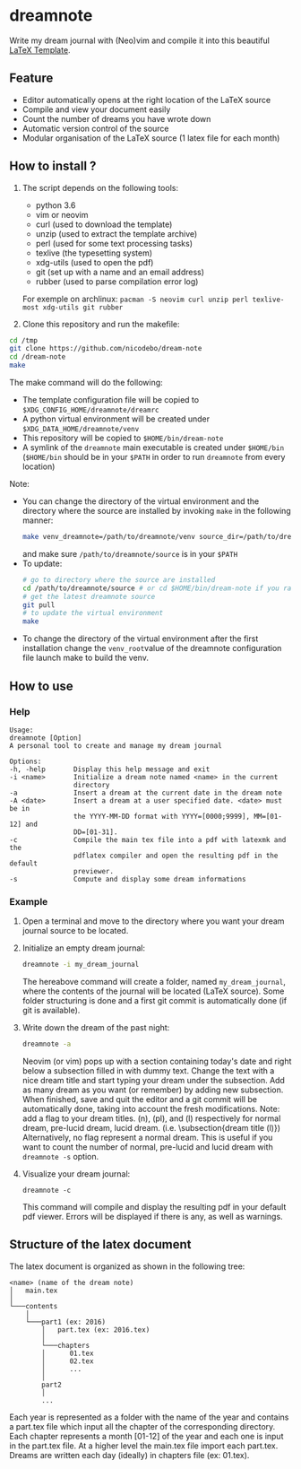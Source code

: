 # dreamnote

Write my dream journal with (Neo)vim and compile it into this beautiful [LaTeX
Template](http://www.latextemplates.com/template/the-legrand-orange-book).

## Feature

* Editor automatically opens at the right location of the LaTeX source
* Compile and view your document easily
* Count the number of dreams you have wrote down
* Automatic version control of the source
* Modular organisation of the LaTeX source (1 latex file for each month)

## How to install ?

1.  The script depends on the following tools:
    *  python 3.6
    *  vim or neovim
    *  curl (used to download the template)
    *  unzip (used to extract the template archive)
    *  perl (used for some text processing tasks)
    *  texlive (the typesetting system)
    *  xdg-utils (used to open the pdf)
    *  git (set up with a name and an email address)
    *  rubber (used to parse compilation error log)

    For exemple on archlinux: `pacman -S neovim curl unzip perl texlive-most xdg-utils git
    rubber`

2. Clone this repository and run the makefile:

```bash
cd /tmp
git clone https://github.com/nicodebo/dream-note
cd /dream-note
make
```
The make command will do the following:
* The template configuration file will be copied to `$XDG_CONFIG_HOME/dreamnote/dreamrc`
* A python virtual environment will be created under `$XDG_DATA_HOME/dreamnote/venv`
* This repository will be copied to `$HOME/bin/dream-note`
* A symlink of the `dreamnote` main executable is created under `$HOME/bin`
  (`$HOME/bin` should be in your `$PATH` in order to run `dreamnote` from every
  location)

Note:
* You can change the directory of the virtual environment and the directory
  where the source are installed by invoking `make` in the following manner:
  ```bash
  make venv_dreamnote=/path/to/dreamnote/venv source_dir=/path/to/dreamnote/source
  ```
  and make sure `/path/to/dreamnote/source` is in your `$PATH`
* To update: 
  ```bash
  # go to directory where the source are installed
  cd /path/to/dreamnote/source # or cd $HOME/bin/dream-note if you ran bare make 
  # get the latest dreamnote source 
  git pull
  # to update the virtual environment
  make
  ```
* To change the directory of the virtual environment after the first
  installation change the `venv_root`value of the dreamnote configuration file
  launch make to build the venv.

## How to use

### Help

[//]: # (:r! sed -n 19,43p ~/Documents/Dev/dream-note/dreamnote)

```
Usage:
dreamnote [Option]
A personal tool to create and manage my dream journal

Options:
-h, -help       Display this help message and exit
-i <name>       Initialize a dream note named <name> in the current
                directory
-a              Insert a dream at the current date in the dream note
-A <date>       Insert a dream at a user specified date. <date> must be in
                the YYYY-MM-DD format with YYYY=[0000;9999], MM=[01-12] and
                DD=[01-31].
-c              Compile the main tex file into a pdf with latexmk and the
                pdflatex compiler and open the resulting pdf in the default
                previewer.
-s              Compute and display some dream informations
```

### Example

1. Open a terminal and move to the directory where you want your dream journal source to be located.

2. Initialize an empty dream journal:

    ```bash
    dreamnote -i my_dream_journal
    ```

    The hereabove command will create a folder, named `my_dream_journal`, where
    the contents of the journal will be located (LaTeX source). Some folder
    structuring is done and a first git commit is automatically done (if git is
    available).

3. Write down the dream of the past night:

    ```bash
    dreamnote -a
    ```

    Neovim (or vim) pops up with a section containing today's date and right
    below a subsection filled in with dummy text. Change the text with a nice
    dream title and start typing your dream under the subsection. Add as many
    dream as you want (or remember) by adding new subsection. When finished,
    save and quit the editor and a git commit will be automatically done,
    taking into account the fresh modifications. Note: add a flag to your dream
    titles. (n), (pl), and (l) respectively for normal dream, pre-lucid dream,
    lucid dream. (i.e. \subsection{dream title (l)}) Alternatively, no flag
    represent a normal dream. This is useful if you want to count the number of
    normal, pre-lucid and lucid dream with `dreamnote -s` option.

4. Visualize your dream journal:

    ```
    dreamnote -c
    ```

    This command will compile and display the resulting pdf in your default pdf
    viewer. Errors will be displayed if there is any, as well as warnings.

## Structure of the latex document

The latex document is organized as shown in the following tree:

```
<name> (name of the dream note)
│   main.tex
│
└───contents
    │
    └───part1 (ex: 2016)
        │   part.tex (ex: 2016.tex)
        │
        └───chapters
        │      01.tex
        │      02.tex
        │      ...
        │
        part2
        │
        ...
```

Each year is represented as a folder with the name of the year and contains
a part.tex file which input all the chapter of the corresponding directory.
Each chapter represents a month [01-12] of the year and each one is input in
the part.tex file. At a higher level the main.tex file import each part.tex.
Dreams are written each day (ideally) in chapters file (ex: 01.tex).

<!--## TODO-->

<!--* Add an option to search the dream note for specific dreams containing-->
<!--specific keywords. No, this can be done with the pdf reader.-->
<!--* stat: draw graph of cumulated sum of dream through the time ? by year ?-->
<!--* Add an option to add a package in the preamble and use this function to add-->
<!--the import package.-->
<!--* find recurring dream themes by doing some word count stat ?-->
<!--* write a git commit description that check the newly added dreams (section-->
  <!--and/or subsection)-->
<!--* check if $EDITOR is equal to vim or nvim. Otherwise just open the file-->
  <!--normaly with $EDITOR, if it is empty put a warning message-->
  <!--or use $EDITOR only if not vim or nvim.-->
<!--* in usage, strip the $0 to only get the last part-->
<!--* remove that perl dependency-->
<!--* Do you wish to edit the dream anyway ? : make yes the default choice.-->
<!--* README.md :-->
  <!--* add cc 3.0 license ? Not sure since I'm just downloading the template from-->
   <!--the source https://creativecommons.org/licenses/by-nc-sa/3.0/fr/#. No, the-->
   <!--licence is in the latex source. Just add an MIT licence to my project.-->
  <!--* add python3 dependency and pandas library or better: use only the base-->
   <!--python library-->
  <!--* Add hyperlink to each dependency-->
  <!--* Add a use case for dreamnote -A and dreamnote -s-->
  <!--* Write texlive consistently-->
  <!--* Add a animated gif ?-->
<!--* Tests :-->
  <!--* test if curl, latexmk, xdg-open, unzip are not install, the program work as-->
   <!--expected.-->
  <!--* make some bats tests. It's becomming hazardous to modify without tests and-->
<!--* Add uninstall function-->
<!--* fix mixed indentation-->
<!--* Always check return code of command ? : https://github.com/robbyrussell/oh-my-zsh/wiki/Coding-style-guide-->
